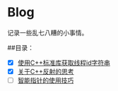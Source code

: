 # Blog
记录一些乱七八糟的小事情。

##目录：
- [x] [使用C++标准库获取线程id字符串](https://github.com/4Oranges/Blog/tree/master/articles/001.md)  
- [x] [关于C++反射的思考](https://github.com/4Oranges/Blog/tree/master/articles/002.md)  
- [ ] [智能指针的使用技巧](https://github.com/4Oranges/Blog/tree/master/articles/003.md)  
